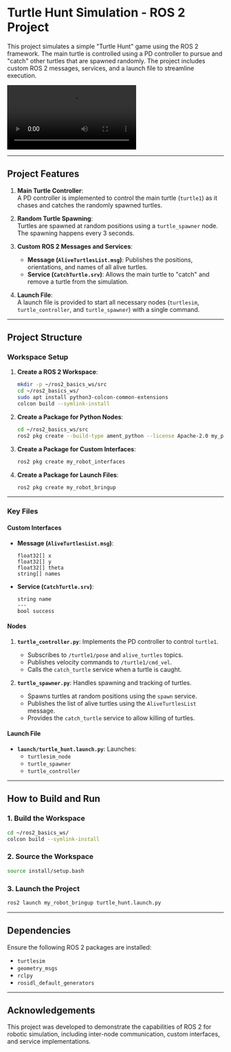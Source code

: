 # **Turtle Hunt Simulation - ROS 2 Project**

This project simulates a simple "Turtle Hunt" game using the ROS 2 framework. The main turtle is controlled using a PD controller to pursue and "catch" other turtles that are spawned randomly. The project includes custom ROS 2 messages, services, and a launch file to streamline execution.

![Demo](https://github.com/PrashamChheda/ROS2_Basics_ws/blob/main/video.mp4)

---

## **Project Features**

1. **Main Turtle Controller**:  
   A PD controller is implemented to control the main turtle (`turtle1`) as it chases and catches the randomly spawned turtles.

2. **Random Turtle Spawning**:  
   Turtles are spawned at random positions using a `turtle_spawner` node. The spawning happens every 3 seconds.

3. **Custom ROS 2 Messages and Services**:  
   - **Message (`AliveTurtlesList.msg`)**: Publishes the positions, orientations, and names of all alive turtles.  
   - **Service (`CatchTurtle.srv`)**: Allows the main turtle to "catch" and remove a turtle from the simulation.

4. **Launch File**:  
   A launch file is provided to start all necessary nodes (`turtlesim`, `turtle_controller`, and `turtle_spawner`) with a single command.

---

## **Project Structure**

### **Workspace Setup**

1. **Create a ROS 2 Workspace**:
   ```bash
   mkdir -p ~/ros2_basics_ws/src
   cd ~/ros2_basics_ws/
   sudo apt install python3-colcon-common-extensions
   colcon build --symlink-install
   ```

2. **Create a Package for Python Nodes**:
   ```bash
   cd ~/ros2_basics_ws/src
   ros2 pkg create --build-type ament_python --license Apache-2.0 my_py_pkg
   ```

3. **Create a Package for Custom Interfaces**:
   ```bash
   ros2 pkg create my_robot_interfaces
   ```

4. **Create a Package for Launch Files**:
   ```bash
   ros2 pkg create my_robot_bringup
   ```

---

### **Key Files**

#### **Custom Interfaces**
- **Message (`AliveTurtlesList.msg`)**:
   ```plaintext
   float32[] x
   float32[] y
   float32[] theta
   string[] names
   ```
- **Service (`CatchTurtle.srv`)**:
   ```plaintext
   string name
   ---
   bool success
   ```

#### **Nodes**
1. **`turtle_controller.py`**: Implements the PD controller to control `turtle1`.  
   - Subscribes to `/turtle1/pose` and `alive_turtles` topics.
   - Publishes velocity commands to `/turtle1/cmd_vel`.
   - Calls the `catch_turtle` service when a turtle is caught.

2. **`turtle_spawner.py`**: Handles spawning and tracking of turtles.  
   - Spawns turtles at random positions using the `spawn` service.
   - Publishes the list of alive turtles using the `AliveTurtlesList` message.
   - Provides the `catch_turtle` service to allow killing of turtles.

#### **Launch File**
- **`launch/turtle_hunt.launch.py`**:
   Launches:
   - `turtlesim_node`
   - `turtle_spawner`
   - `turtle_controller`

---

## **How to Build and Run**

### **1. Build the Workspace**
```bash
cd ~/ros2_basics_ws/
colcon build --symlink-install
```

### **2. Source the Workspace**
```bash
source install/setup.bash
```

### **3. Launch the Project**
```bash
ros2 launch my_robot_bringup turtle_hunt.launch.py
```

---

## **Dependencies**

Ensure the following ROS 2 packages are installed:
- `turtlesim`
- `geometry_msgs`
- `rclpy`
- `rosidl_default_generators`

---

## **Acknowledgements**

This project was developed to demonstrate the capabilities of ROS 2 for robotic simulation, including inter-node communication, custom interfaces, and service implementations.
